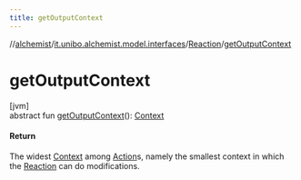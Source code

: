 ```yaml
---
title: getOutputContext
---
```

//[alchemist](../../../index.html)/[it.unibo.alchemist.model.interfaces](../index.html)/[Reaction](index.html)/[getOutputContext](get-output-context.html)



# getOutputContext



[jvm]\
abstract fun [getOutputContext](get-output-context.html)(): [Context](../-context/index.html)



#### Return



The widest [Context](../-context/index.html) among [Action](../-action/index.html)s, namely the smallest context in which the [Reaction](index.html) can do modifications.




